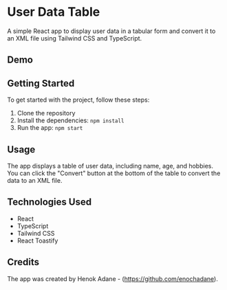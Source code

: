 # User Data Table

A simple React app to display user data in a tabular form and convert it to an XML file using Tailwind CSS and TypeScript.

## Demo


## Getting Started

To get started with the project, follow these steps:

1. Clone the repository
2. Install the dependencies: `npm install`
3. Run the app: `npm start`

## Usage

The app displays a table of user data, including name, age, and hobbies. You can click the "Convert" button at the bottom of the table to convert the data to an XML file.

## Technologies Used

- React
- TypeScript
- Tailwind CSS
- React Toastify

## Credits

The app was created by Henok Adane - (https://github.com/enochadane).
